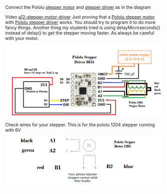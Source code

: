 


Connect the Pololu [stepper motor](https://www.pololu.com/product/1204) and [stepper driver](https://www.pololu.com/product/2134) as in the diagram


Video [a12-stepper-motor-driver](https://youtu.be/7wl20CeagmU?list=PL57Dnr1H_egsL0r4RXPA4PY2yZhOJk5Nr&t=5s) Just proving that a [Pololu stepper motor](https://www.pololu.com/product/1204) with [Pololu stepper driver](https://www.pololu.com/product/2134) works. You should try to program it to do more fancy things. Another thing my students tried is using delayMicroseconds() instead of delay() to get the stepper moving faster. As always be careful with your motor.





![](pololu8834Driver08-use2.png)


Check wires for your stepper. This is for the pololu 1204 stepper running with 6V

![](diagram.png)
